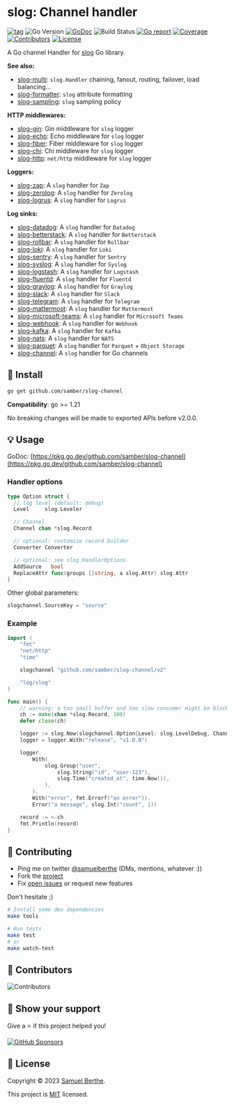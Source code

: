 
# slog: Channel handler

[![tag](https://img.shields.io/github/tag/samber/slog-channel.svg)](https://github.com/samber/slog-channel/releases)
![Go Version](https://img.shields.io/badge/Go-%3E%3D%201.21-%23007d9c)
[![GoDoc](https://godoc.org/github.com/samber/slog-channel?status.svg)](https://pkg.go.dev/github.com/samber/slog-channel)
![Build Status](https://github.com/samber/slog-channel/actions/workflows/test.yml/badge.svg)
[![Go report](https://goreportcard.com/badge/github.com/samber/slog-channel)](https://goreportcard.com/report/github.com/samber/slog-channel)
[![Coverage](https://img.shields.io/codecov/c/github/samber/slog-channel)](https://codecov.io/gh/samber/slog-channel)
[![Contributors](https://img.shields.io/github/contributors/samber/slog-channel)](https://github.com/samber/slog-channel/graphs/contributors)
[![License](https://img.shields.io/github/license/samber/slog-channel)](./LICENSE)

A Go channel Handler for [slog](https://pkg.go.dev/log/slog) Go library.

**See also:**

- [slog-multi](https://github.com/samber/slog-multi): `slog.Handler` chaining, fanout, routing, failover, load balancing...
- [slog-formatter](https://github.com/samber/slog-formatter): `slog` attribute formatting
- [slog-sampling](https://github.com/samber/slog-sampling): `slog` sampling policy

**HTTP middlewares:**

- [slog-gin](https://github.com/samber/slog-gin): Gin middleware for `slog` logger
- [slog-echo](https://github.com/samber/slog-echo): Echo middleware for `slog` logger
- [slog-fiber](https://github.com/samber/slog-fiber): Fiber middleware for `slog` logger
- [slog-chi](https://github.com/samber/slog-chi): Chi middleware for `slog` logger
- [slog-http](https://github.com/samber/slog-http): `net/http` middleware for `slog` logger

**Loggers:**

- [slog-zap](https://github.com/samber/slog-zap): A `slog` handler for `Zap`
- [slog-zerolog](https://github.com/samber/slog-zerolog): A `slog` handler for `Zerolog`
- [slog-logrus](https://github.com/samber/slog-logrus): A `slog` handler for `Logrus`

**Log sinks:**

- [slog-datadog](https://github.com/samber/slog-datadog): A `slog` handler for `Datadog`
- [slog-betterstack](https://github.com/samber/slog-betterstack): A `slog` handler for `Betterstack`
- [slog-rollbar](https://github.com/samber/slog-rollbar): A `slog` handler for `Rollbar`
- [slog-loki](https://github.com/samber/slog-loki): A `slog` handler for `Loki`
- [slog-sentry](https://github.com/samber/slog-sentry): A `slog` handler for `Sentry`
- [slog-syslog](https://github.com/samber/slog-syslog): A `slog` handler for `Syslog`
- [slog-logstash](https://github.com/samber/slog-logstash): A `slog` handler for `Logstash`
- [slog-fluentd](https://github.com/samber/slog-fluentd): A `slog` handler for `Fluentd`
- [slog-graylog](https://github.com/samber/slog-graylog): A `slog` handler for `Graylog`
- [slog-slack](https://github.com/samber/slog-slack): A `slog` handler for `Slack`
- [slog-telegram](https://github.com/samber/slog-telegram): A `slog` handler for `Telegram`
- [slog-mattermost](https://github.com/samber/slog-mattermost): A `slog` handler for `Mattermost`
- [slog-microsoft-teams](https://github.com/samber/slog-microsoft-teams): A `slog` handler for `Microsoft Teams`
- [slog-webhook](https://github.com/samber/slog-webhook): A `slog` handler for `Webhook`
- [slog-kafka](https://github.com/samber/slog-kafka): A `slog` handler for `Kafka`
- [slog-nats](https://github.com/samber/slog-nats): A `slog` handler for `NATS`
- [slog-parquet](https://github.com/samber/slog-parquet): A `slog` handler for `Parquet` + `Object Storage`
- [slog-channel](https://github.com/samber/slog-channel): A `slog` handler for Go channels

## 🚀 Install

```sh
go get github.com/samber/slog-channel
```

**Compatibility**: go >= 1.21

No breaking changes will be made to exported APIs before v2.0.0.

## 💡 Usage

GoDoc: [https://pkg.go.dev/github.com/samber/slog-channel](https://pkg.go.dev/github.com/samber/slog-channel)

### Handler options

```go
type Option struct {
  // log level (default: debug)
  Level     slog.Leveler

  // Channel
  Channel chan *slog.Record

  // optional: customize record builder
  Converter Converter

  // optional: see slog.HandlerOptions
  AddSource   bool
  ReplaceAttr func(groups []string, a slog.Attr) slog.Attr
}
```

Other global parameters:

```go
slogchannel.SourceKey = "source"
```

### Example

```go
import (
	"fmt"
	"net/http"
	"time"

	slogchannel "github.com/samber/slog-channel/v2"

	"log/slog"
)

func main() {
	// warning: a too small buffer and too slow consumer might be blocking
	ch := make(chan *slog.Record, 100)
	defer close(ch)

	logger := slog.New(slogchannel.Option{Level: slog.LevelDebug, Channel: ch}.NewChannelHandler())
	logger = logger.With("release", "v1.0.0")

	logger.
		With(
			slog.Group("user",
				slog.String("id", "user-123"),
				slog.Time("created_at", time.Now()),
			),
		).
		With("error", fmt.Errorf("an error")).
		Error("a message", slog.Int("count", 1))

	record := <-ch
	fmt.Println(record)
}
```

## 🤝 Contributing

- Ping me on twitter [@samuelberthe](https://twitter.com/samuelberthe) (DMs, mentions, whatever :))
- Fork the [project](https://github.com/samber/slog-channel)
- Fix [open issues](https://github.com/samber/slog-channel/issues) or request new features

Don't hesitate ;)

```bash
# Install some dev dependencies
make tools

# Run tests
make test
# or
make watch-test
```

## 👤 Contributors

![Contributors](https://contrib.rocks/image?repo=samber/slog-channel)

## 💫 Show your support

Give a ⭐️ if this project helped you!

[![GitHub Sponsors](https://img.shields.io/github/sponsors/samber?style=for-the-badge)](https://github.com/sponsors/samber)

## 📝 License

Copyright © 2023 [Samuel Berthe](https://github.com/samber).

This project is [MIT](./LICENSE) licensed.
